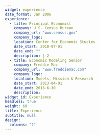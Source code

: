 ```yaml
---
widget: experience
date_format: Jan 2006
experience:
  - title: Principal Economist
    company: U.S. Census Bureau
    company_url: "www.census.gov"
    company_logo: 
    location: Center for Economic Studies
    date_start: 2018-07-01
    date_end: ""
    description: |-2
  - title: Economic Modeling Senior
    company: Freddie Mac
    company_url: "www.freddiemac.com"
    company_logo: 
    location: Models, Mission & Research
    date_start: 2013-04-01
    date_end: 2013-6-30
    description: 
widget_id: Experience
headless: true
weight: 60
title: Experience
subtitle: null
design:
  columns: "2"
---
```


